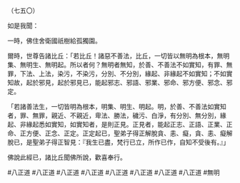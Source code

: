 （七五〇）

如是我聞：

一時，佛住舍衛國祇樹給孤獨園。

爾時，世尊告諸比丘：「若比丘！諸惡不善法，比丘，一切皆以無明為根本，無明集、無明生、無明起。所以者何？無明者無知，於善、不善法不如實知，有罪、無罪，下法、上法，染污，不染污，分別、不分別，緣起、非緣起不如實知；不如實知故，起於邪見，起於邪見已，能起邪志、邪語、邪業、邪命、邪方便、邪念、邪定。

「若諸善法生，一切皆明為根本，明集、明生、明起。明，於善、不善法如實知者，罪、無罪，親近、不親近，卑法、勝法，穢污、白淨，有分別、無分別，緣起、非緣起悉如實知，如實知者，是則正見。正見者，能起正志、正語、正業、正命、正方便、正念、正定。正定起已，聖弟子得正解脫貪、恚、癡，貪、恚、癡解脫已，是聖弟子得正智見：『我生已盡，梵行已立，所作已作，自知不受後有。』」

佛說此經已，諸比丘聞佛所說，歡喜奉行。



#八正道
#八正道
#八正道
#八正道
#八正道
#八正道
#八正道
#八正道
#無明
